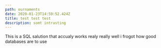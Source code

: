 ```yaml
---
path: ournaments
date: 2020-01-23T14:59:52.424Z
title: test test test
description: somt intrasting
---
```

This is a SQL salution that accualy works realy really well i frogot how good databases are to use
